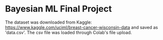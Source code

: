 # Bayesian ML Final Project 
The dataset was downloaded from Kaggle: https://www.kaggle.com/uciml/breast-cancer-wisconsin-data and saved as 'data.csv'. 
The csv file was loaded through Colab's file upload.

